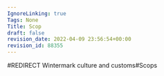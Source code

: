```yaml
---
IgnoreLinking: true
Tags: None
Title: Scop
draft: false
revision_date: 2022-04-09 23:56:54+00:00
revision_id: 88355
---
```


#REDIRECT Wintermark culture and customs#Scops